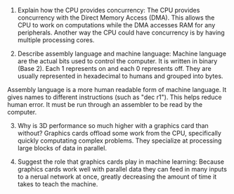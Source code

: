 <!-- Answers to the Short Answer Essay Questions go here -->

1. Explain how the CPU provides concurrency:
The CPU provides concurrency with the Direct Memory Access (DMA). This allows the CPU to work on computations while the DMA accesses RAM for any peripherals. Another way the CPU could have concurrency is by having multiple processing cores.

2. Describe assembly language and machine language:
Machine language are the actual bits used to control the computer. It is written in binary (Base 2). Each 1 represents on and each 0 represents off. They are usually represented in hexadecimal to humans and grouped into bytes. 

Assembly language is a more human readable form of machine language. It gives names to different instructions (such as "dec r1"). This helps reduce human error. It must be run through an assembler to be read by the computer.

3. Why is 3D performance so much higher with a graphics card than without?
Graphics cards offload some work from the CPU, specifically quickly computating complex problems. They specialize at processing large blocks of data in parallel. 


4. Suggest the role that graphics cards play in machine learning:
Because graphics cards work well with parallel data they can feed in many inputs to a nerual network at once, greatly decreasing the amount of time it takes to teach the machine.